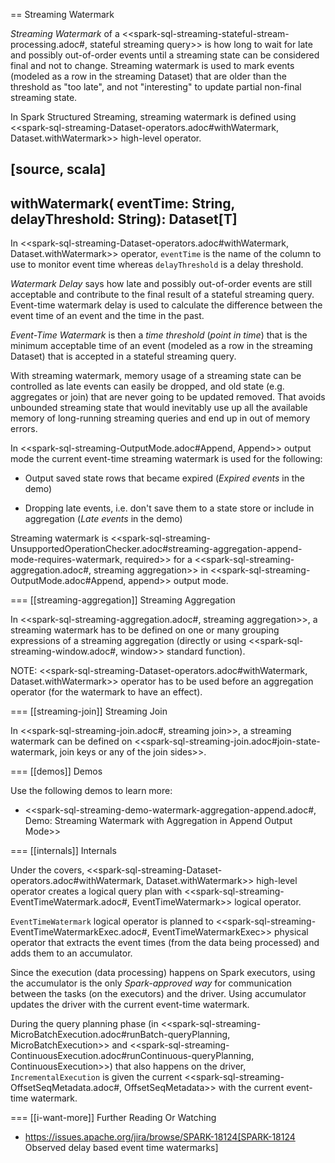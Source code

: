 == Streaming Watermark

*Streaming Watermark* of a <<spark-sql-streaming-stateful-stream-processing.adoc#, stateful streaming query>> is how long to wait for late and possibly out-of-order events until a streaming state can be considered final and not to change. Streaming watermark is used to mark events  (modeled as a row in the streaming Dataset) that are older than the threshold as "too late", and not "interesting" to update partial non-final streaming state.

In Spark Structured Streaming, streaming watermark is defined using <<spark-sql-streaming-Dataset-operators.adoc#withWatermark, Dataset.withWatermark>> high-level operator.

[source, scala]
----
withWatermark(
  eventTime: String,
  delayThreshold: String): Dataset[T]
----

In <<spark-sql-streaming-Dataset-operators.adoc#withWatermark, Dataset.withWatermark>> operator, `eventTime` is the name of the column to use to monitor event time whereas `delayThreshold` is a delay threshold.

*Watermark Delay* says how late and possibly out-of-order events are still acceptable and contribute to the final result of a stateful streaming query. Event-time watermark delay is used to calculate the difference between the event time of an event and the time in the past.

*Event-Time Watermark* is then a *time threshold* (_point in time_) that is the minimum acceptable time of an event (modeled as a row in the streaming Dataset) that is accepted in a stateful streaming query.

With streaming watermark, memory usage of a streaming state can be controlled as late events can easily be dropped, and old state (e.g. aggregates or join) that are never going to be updated removed. That avoids unbounded streaming state that would inevitably use up all the available memory of long-running streaming queries and end up in out of memory errors.

In <<spark-sql-streaming-OutputMode.adoc#Append, Append>> output mode the current event-time streaming watermark is used for the following:

* Output saved state rows that became expired (*Expired events* in the demo)

* Dropping late events, i.e. don't save them to a state store or include in aggregation (*Late events* in the demo)

Streaming watermark is <<spark-sql-streaming-UnsupportedOperationChecker.adoc#streaming-aggregation-append-mode-requires-watermark, required>> for a <<spark-sql-streaming-aggregation.adoc#, streaming aggregation>> in <<spark-sql-streaming-OutputMode.adoc#Append, append>> output mode.

=== [[streaming-aggregation]] Streaming Aggregation

In <<spark-sql-streaming-aggregation.adoc#, streaming aggregation>>, a streaming watermark has to be defined on one or many grouping expressions of a streaming aggregation (directly or using <<spark-sql-streaming-window.adoc#, window>> standard function).

NOTE: <<spark-sql-streaming-Dataset-operators.adoc#withWatermark, Dataset.withWatermark>> operator has to be used before an aggregation operator (for the watermark to have an effect).

=== [[streaming-join]] Streaming Join

In <<spark-sql-streaming-join.adoc#, streaming join>>, a streaming watermark can be defined on <<spark-sql-streaming-join.adoc#join-state-watermark, join keys or any of the join sides>>.

=== [[demos]] Demos

Use the following demos to learn more:

* <<spark-sql-streaming-demo-watermark-aggregation-append.adoc#, Demo: Streaming Watermark with Aggregation in Append Output Mode>>

=== [[internals]] Internals

Under the covers, <<spark-sql-streaming-Dataset-operators.adoc#withWatermark, Dataset.withWatermark>> high-level operator creates a logical query plan with <<spark-sql-streaming-EventTimeWatermark.adoc#, EventTimeWatermark>> logical operator.

`EventTimeWatermark` logical operator is planned to <<spark-sql-streaming-EventTimeWatermarkExec.adoc#, EventTimeWatermarkExec>> physical operator that extracts the event times (from the data being processed) and adds them to an accumulator.

Since the execution (data processing) happens on Spark executors, using the accumulator is the only _Spark-approved way_ for communication between the tasks (on the executors) and the driver. Using accumulator updates the driver with the current event-time watermark.

During the query planning phase (in <<spark-sql-streaming-MicroBatchExecution.adoc#runBatch-queryPlanning, MicroBatchExecution>> and <<spark-sql-streaming-ContinuousExecution.adoc#runContinuous-queryPlanning, ContinuousExecution>>) that also happens on the driver, `IncrementalExecution` is given the current <<spark-sql-streaming-OffsetSeqMetadata.adoc#, OffsetSeqMetadata>> with the current event-time watermark.

=== [[i-want-more]] Further Reading Or Watching

* https://issues.apache.org/jira/browse/SPARK-18124[SPARK-18124 Observed delay based event time watermarks]
